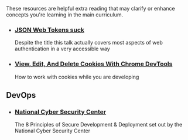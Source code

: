 These resources are helpful extra reading that may clarify or enhance concepts you're learning in the main curriculum.

- ### [JSON Web Tokens suck](https://www.youtube.com/watch?v=JdGOb7AxUo0)
  Despite the title this talk actually covers most aspects of web authentication in a very accessible way
- ### [View, Edit, And Delete Cookies With Chrome DevTools](https://developers.google.com/web/tools/chrome-devtools/storage/cookies)
  How to work with cookies while you are developing

## DevOps

- ### [National Cyber Security Center](https://www.ncsc.gov.uk/collection/developers-collection)
  The 8 Principles of Secure Development & Deployment set out by the National Cyber Security Center 